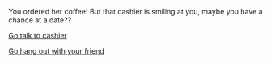 You ordered her coffee! But that cashier is smiling at you, maybe you have a chance at a date??

[Go talk to cashier](../Y/meety.md)

[Go hang out with your friend](nothing-happens)

